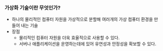 ### 가상화 기술이란 무엇인가?

- 하나의 물리적인 컴퓨터 자원을 가상적으로 분할해 여러개의 가상 컴퓨터 환경을 만들어 내는 기술
- 장점
  - 물리적인 컴퓨터 자원을 더욱 효율적으로 사용할 수 있다.
  - 서버나 애플리케이션을 운영하는데에 있어 유연성과 안정성을 확보할 수 있다.